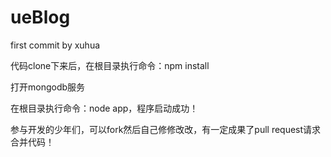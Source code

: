 ueBlog
======

first commit by xuhua


代码clone下来后，在根目录执行命令：npm install


打开mongodb服务


在根目录执行命令：node app，程序启动成功！


参与开发的少年们，可以fork然后自己修修改改，有一定成果了pull request请求合并代码！
